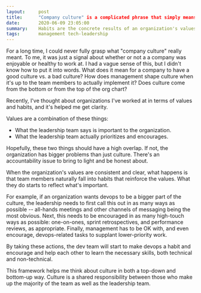 ```yaml
---
layout:     post
title:      "Company culture" is a complicated phrase that simply means "habits"
date:       2020-06-09 23:05:00
summary:    Habits are the concrete results of an organization's values.
tags:       management tech-leadership
---
```


For a long time, I could never fully grasp what "company culture" really meant. To me, it was just a signal about whether or not a a company was enjoyable or healthy to work at. I had a vague sense of this, but I didn't know how to put it into words. What does it mean for a company to have a good culture vs. a bad culture? How does management shape culture when it's up to the team members to actually implement it? Does culture come from the bottom or from the top of the org chart?

Recently, I've thought about organizations I've worked at in terms of values and habits, and it's helped me get clarity.

Values are a combination of these things:

* What the leadership team says is important to the organization.
* What the leadership team actually prioritizes and encourages.

Hopefully, these two things should have a high overlap. If not, the organization has bigger problems than just culture. There's an accountability issue to bring to light and be honest about.

When the organization's values are consistent and clear, what happens is that team members naturally fall into habits that reinforce the values. What they do starts to reflect what's important.

For example, if an organization wants devops to be a bigger part of the culture, the leadership needs to first call this out in as many ways as possible -- all-hands meetings and other channels of messaging being the most obvious. Next, this needs to be encouraged in as many high-touch ways as possible: one-on-ones, sprint retrospectives, and performance reviews, as appropriate. Finally, management has to be OK with, and even encourage, devops-related tasks to supplant lower-priority work.

By taking these actions, the dev team will start to make devops a habit and encourage and help each other to learn the necessary skills, both technical and non-technical.

This framework helps me think about culture in both a top-down and bottom-up way. Culture is a shared responsibility between those who make up the majority of the team as well as the leadership team.
